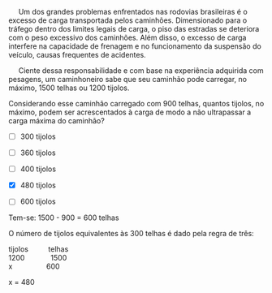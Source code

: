 

     Um dos grandes problemas enfrentados nas rodovias brasileiras é o excesso de carga transportada pelos caminhões. Dimensionado para o tráfego dentro dos limites legais de carga, o piso das estradas se deteriora com o peso excessivo dos caminhões. Além disso, o excesso de carga interfere na capacidade de frenagem e no funcionamento da suspensão do veículo, causas frequentes de acidentes.

     Ciente dessa responsabilidade e com base na experiência adquirida com pesagens, um caminhoneiro sabe que seu caminhão pode carregar, no máximo, 1500 telhas ou 1200 tijolos.

Considerando esse caminhão carregado com 900 telhas, quantos tijolos, no máximo, podem ser acrescentados à carga de modo a não ultrapassar a carga máxima do caminhão?



- [ ] 300 tijolos
- [ ] 360 tijolos
- [ ] 400 tijolos
- [x] 480 tijolos
- [ ] 600 tijolos


Tem-se: 1500 - 900 = 600 telhas

O número de tijolos equivalentes às 300 telhas é dado pela regra de três:

tijolos          telhas \
1200             1500\
x                 600

x = 480

        